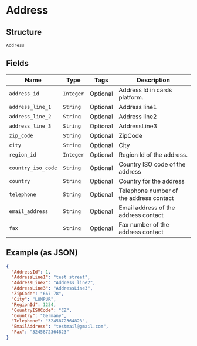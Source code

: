 
# Address

## Structure

`Address`

## Fields

| Name | Type | Tags | Description |
|  --- | --- | --- | --- |
| `address_id` | `Integer` | Optional | Address Id in cards platform. |
| `address_line_1` | `String` | Optional | Address line1 |
| `address_line_2` | `String` | Optional | Address line2 |
| `address_line_3` | `String` | Optional | AddressLine3 |
| `zip_code` | `String` | Optional | ZipCode |
| `city` | `String` | Optional | City |
| `region_id` | `Integer` | Optional | Region Id of the address. |
| `country_iso_code` | `String` | Optional | Country ISO code of the address |
| `country` | `String` | Optional | Country for the address |
| `telephone` | `String` | Optional | Telephone number of the address contact |
| `email_address` | `String` | Optional | Email address of the address contact |
| `fax` | `String` | Optional | Fax number of the address contact |

## Example (as JSON)

```json
{
  "AddressId": 1,
  "AddressLine1": "test street",
  "AddressLine2": "Address line2",
  "AddressLine3": "AddressLine3",
  "ZipCode": "667 78",
  "City": "LUMPUR",
  "RegionId": 1234,
  "CountryISOCode": "CZ",
  "Country": "Germany",
  "Telephone": "3245872364823",
  "EmailAddress": "testmail@gmail.com",
  "Fax": "3245872364823"
}
```

